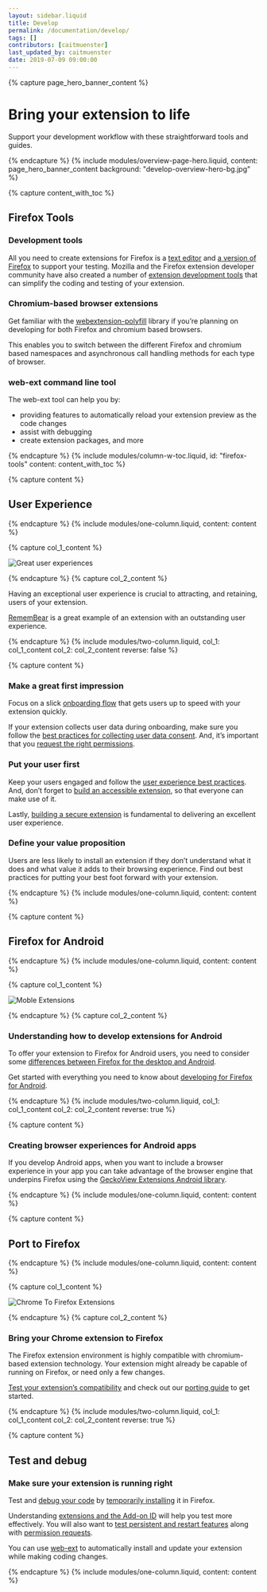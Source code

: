 ```yaml
---
layout: sidebar.liquid
title: Develop
permalink: /documentation/develop/
tags: []
contributors: [caitmuenster]
last_updated_by: caitmuenster
date: 2019-07-09 09:00:00
---
```


<!-- Overview Page Hero Banner -->

{% capture page_hero_banner_content %}

# Bring your extension to life

Support your development workflow with these straightforward tools and guides.

{% endcapture %}
{% include modules/overview-page-hero.liquid,
	content: page_hero_banner_content
	background: "develop-overview-hero-bg.jpg"
%}

<!-- END: Overview Page Hero Banner -->

<!-- Content with Table of Contents Module -->

{% capture content_with_toc %}

## Firefox Tools

### Development tools

All you need to create extensions for Firefox is a [text editor](https://developer.mozilla.org/docs/Learn/Common_questions/Available_text_editors) and [a version of Firefox](/documentation/develop/choosing-a-firefox-version-for-extension-development/) to support your testing. Mozilla and the Firefox extension developer community have also created a number of [extension development tools](/documentation/develop/browser-extension-development-tools/) that can simplify the coding and testing of your extension.

### Chromium-based browser extensions

Get familiar with the [webextension-polyfill](https://github.com/mozilla/webextension-polyfill) library if you’re planning on developing for both Firefox and chromium based browsers.

This enables you to switch between the different Firefox and chromium based namespaces and asynchronous call handling methods for each type of browser.

### web-ext command line tool

The web-ext tool can help you by:

- providing features to automatically reload your extension preview as the code changes
- assist with debugging
- create extension packages, and more

{% endcapture %}
{% include modules/column-w-toc.liquid,
	id: "firefox-tools"
	content: content_with_toc
%}

<!-- END: Content with Table of Contents -->

<!-- Page section container -->

<section id="user-experience" class="page-section-container">

<!-- Single Column Body Module -->

{% capture content %}

## User Experience

{% endcapture %}
{% include modules/one-column.liquid,
	content: content
%}

<!-- END: Single Column Body Module -->

<!-- Two Column Body Module -->

{% capture col_1_content %}

![Great user experiences](/assets/img/documentation/develop/GreatUserExperiences_promo.jpg)

{% endcapture %}
{% capture col_2_content %}

Having an exceptional user experience is crucial to attracting, and retaining, users of your extension.

[RememBear](https://addons.mozilla.org/firefox/addon/remembear-app/) is a great example of an extension with an outstanding user experience.

{% endcapture %}
{% include modules/two-column.liquid,
	col_1: col_1_content
	col_2: col_2_content
	reverse: false
%}

<!-- END: Two Column Body Module -->

<!-- Single Column Body Module -->

{% capture content %}

### Make a great first impression

Focus on a slick [onboarding flow](/documentation/develop/onboard-upboard-offboard-users/) that gets users up to speed with your extension quickly.

If your extension collects user data during onboarding, make sure you follow the [best practices for collecting user data consent](/documentation/develop/best-practices-for-collecting-user-data-consents/). And, it’s important that you [request the right permissions](/documentation/develop/request-the-right-permissions/).

### Put your user first

Keep your users engaged and follow the [user experience best practices](/documentation/develop/user-experience-best-practices/). And, don’t forget to [build an accessible extension](/documentation/develop/build-an-accessible-extension/), so that everyone can make use of it.

Lastly, [building a secure extension](/documentation/develop/build-a-secure-extension/) is fundamental to delivering an excellent user experience.

### Define your value proposition

Users are less likely to install an extension if they don’t understand what it does and what value it adds to their browsing experience.
Find out best practices for putting your best foot forward with your extension.

{% endcapture %}
{% include modules/one-column.liquid,
	content: content
%}

<!-- END: Single Column Body Module -->

</section>

<!-- END: Page section container -->

<!-- Page section container -->

<section id="firefox-for-android" class="page-section-container">

<!-- Single Column Body Module -->

{% capture content %}

## Firefox for Android

{% endcapture %}
{% include modules/one-column.liquid,
	content: content
%}

<!-- END: Single Column Body Module -->

<!-- Two Column Body Module -->

{% capture col_1_content %}

![Moble Extensions](/assets/img/documentation/develop/MobleExtensions_promo.png)

{% endcapture %}
{% capture col_2_content %}

### Understanding how to develop extensions for Android

To offer your extension to Firefox for Android users, you need to consider some [differences between Firefox for the desktop and Android](/documentation/develop/differences-between-desktop-and-android-extensions/).

Get started with everything you need to know about [developing for Firefox for Android](/documentation/develop/developing-extensions-for-firefox-for-android/).

{% endcapture %}
{% include modules/two-column.liquid,
	col_1: col_1_content
	col_2: col_2_content
	reverse: true
%}

<!-- END: Two Column Body Module -->

<!-- Single Column Body Module -->

{% capture content %}

### Creating browser experiences for Android apps

If you develop Android apps, when you want to include a browser experience in your app you can take advantage of the browser engine that underpins Firefox using the [GeckoView Extensions Android library](https://github.com/mozilla/geckoview).

{% endcapture %}
{% include modules/one-column.liquid,
	content: content
%}

<!-- END: Single Column Body Module -->

</section>

<!-- END: Page section container -->

<!-- Page section container -->

<section id="port-to-firefox" class="page-section-container">

<!-- Single Column Body Module -->

{% capture content %}

## Port to Firefox

{% endcapture %}
{% include modules/one-column.liquid,
	content: content
%}

<!-- END: Single Column Body Module -->

<!-- Two Column Body Module -->

{% capture col_1_content %}

![Chrome To Firefox Extensions](/assets/img/documentation/develop/ChromeToFirefoxExtensions_promo.png)

{% endcapture %}
{% capture col_2_content %}

### Bring your Chrome extension to Firefox

The Firefox extension environment is highly compatible with chromium-based extension technology. Your extension might already be capable of running on Firefox, or need only a few changes.

[Test your extension’s compatibility](https://www.extensiontest.com/) and check out our [porting guide](/documentation/develop/porting-a-google-chrome-extension/) to get started.

{% endcapture %}
{% include modules/two-column.liquid,
	col_1: col_1_content
	col_2: col_2_content
	reverse: true
%}

<!-- END: Two Column Body Module -->

</section>

<!-- END: Page section container -->

<!-- Page section container -->

<section id="test-and-debug" class="page-section-container">

<!-- Single Column Body Module -->

{% capture content %}

## Test and debug

### Make sure your extension is running right

Test and [debug your code](/documentation/develop/debugging/) by [temporarily installing](/documentation/develop/temporary-installation-in-firefox/) it in Firefox.

Understanding [extensions and the Add-on ID](/documentation/develop/extensions-and-the-add-on-id/) will help you test more effectively. You will also want to [test persistent and restart features](/documentation/develop/testing-persistent-and-restart-features/) along with [permission requests](/documentation/develop/test-permission-requests/).

You can use [web-ext](/documentation/develop/getting-started-with-web-ext/) to automatically install and update your extension while making coding changes.

{% endcapture %}
{% include modules/one-column.liquid,
	content: content
%}

<!-- END: Single Column Body Module -->

</section>

<!-- END: Page section container -->
